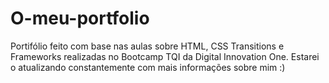 # O-meu-portfolio

Portifólio feito com base nas aulas sobre HTML, CSS Transitions e Frameworks realizadas no Bootcamp TQI da Digital Innovation One.
Estarei o atualizando constantemente com mais informações sobre mim :)
